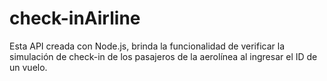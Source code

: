 # check-inAirline
Esta API creada con Node.js, brinda la funcionalidad de verificar la simulación de check-in de los pasajeros de la aerolínea al ingresar el ID de un vuelo.
